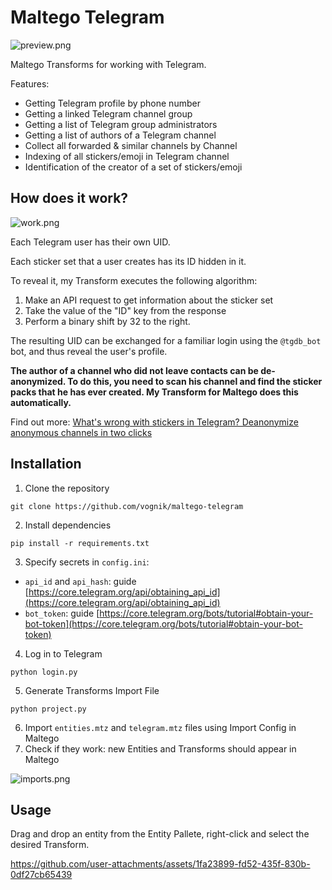 # Maltego Telegram

![preview.png](https://github.com/user-attachments/assets/5463e9a9-9db3-4b0d-a888-bd19f5190cac)

Maltego Transforms for working with Telegram.

Features:

- Getting Telegram profile by phone number
- Getting a linked Telegram channel group
- Getting a list of Telegram group administrators
- Getting a list of authors of a Telegram channel
- Collect all forwarded & similar channels by Channel
- Indexing of all stickers/emoji in Telegram channel
- Identification of the creator of a set of stickers/emoji

## How does it work?
![work.png](https://github.com/user-attachments/assets/d5ebb835-138f-4d4e-8b52-570dee9babb0)

Each Telegram user has their own UID.

Each sticker set that a user creates has its ID hidden in it.

To reveal it, my Transform executes the following algorithm:
1. Make an API request to get information about the sticker set
2. Take the value of the "ID" key from the response
3. Perform a binary shift by 32 to the right.

The resulting UID can be exchanged for a familiar login using the `@tgdb_bot` bot, and thus reveal the user's profile.

**The author of a channel who did not leave contacts can be de-anonymized. To do this, you need to scan his channel and find the sticker packs that he has ever created. My Transform for Maltego does this automatically.**

Find out more: [What's wrong with stickers in Telegram? Deanonymize anonymous channels in two clicks](https://hackernoon.com/whats-wrong-with-stickers-in-telegram-deanonymize-anonymous-channels-in-two-clicks)

## Installation

1. Clone the repository

```
git clone https://github.com/vognik/maltego-telegram
```

2. Install dependencies

```
pip install -r requirements.txt
```

3. Specify secrets in `config.ini`:
- `api_id` and `api_hash`: guide [https://core.telegram.org/api/obtaining_api_id](https://core.telegram.org/api/obtaining_api_id)
- `bot_token`: guide [https://core.telegram.org/bots/tutorial#obtain-your-bot-token](https://core.telegram.org/bots/tutorial#obtain-your-bot-token)

4. Log in to Telegram

```
python login.py
```

5. Generate Transforms Import File

```
python project.py
```

6. Import `entities.mtz` and `telegram.mtz` files using Import Config in Maltego
7. Check if they work: new Entities and Transforms should appear in Maltego

![imports.png](https://github.com/user-attachments/assets/e9ce7b6f-b14e-4239-83cd-2510ac3db9d5)


## Usage
Drag and drop an entity from the Entity Pallete, right-click and select the desired Transform.

https://github.com/user-attachments/assets/1fa23899-fd52-435f-830b-0df27cb65439

